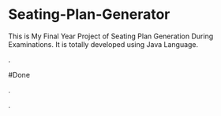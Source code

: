 # Seating-Plan-Generator

This is My Final Year Project of Seating Plan Generation During Examinations. It is totally developed using Java Language.





























































.





















































#Done










































































































.




































































































































































































































































































































































































































































































.







































